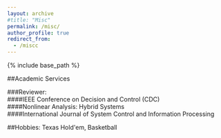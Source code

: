 ```yaml
---
layout: archive
#title: "Misc"
permalink: /misc/
author_profile: true
redirect_from:
  - /miscc
---
```


{% include base_path %}

##Academic Services

###Reviewer:   
####IEEE Conference on Decision and Control (CDC)  
####Nonlinear Analysis: Hybrid Systems  
####International Journal of System Control and Information Processing

##Hobbies: Texas Hold'em, Basketball